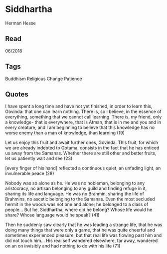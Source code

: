# Siddhartha 
Herman Hesse

## Read 
06/2018

## Tags 
Buddhism Religious Change Patience

## Quotes 

I have spent a long time and have not yet finished, in order to learn this, Govinda: that one can learn nothing. There is, so I believe, in the essence of everything, something that we cannot call learning. There is, my friend, only a knowledge- that is everywhere, that is Atman, that is in me and you and in every creature, and I am beginning to believe that this knowledge has no worse enemy than a man of knowledge, than learning (19)

Let us enjoy this fruit and await further ones, Govinda. This fruit, for which we are already indebted to Gotama, consists in the fact that he has enticed us away from the Samanas. Whether there are still other and better fruits, let us patiently wait and see (23)

[every finger of his hand] reflected a continuous quiet, an unfading light, an invulnerable peace (28)

Nobody was so alone as he. He was no nobleman, belonging to any aristocracy, no artisan belonging to any guild and finding refuge in it, sharing its life and language. He was no Brahmin, sharing the life of Brahmins, no ascetic belonging to the Samanas. Even the most secluded hermit in the woods was not one and alone; he belonged to a class of people... But he, Siddhartha, where did he belong? Whose life would he share? Whose language would he speak? (41)

Then he suddenly saw clearly that he was leading a strange life, that he was doing many things that were only a game, that he was quite cheerful and sometimes experienced pleasure, but that real life was flowing past him and did not touch him... His real self wandered elsewhere, far away, wandered on an on invisibly and had nothing to do with his life (71)

